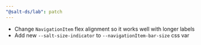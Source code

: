 ```yaml
---
"@salt-ds/lab": patch
---
```


- Change `NavigationItem` flex alignment so it works well with longer labels
- Add new `--salt-size-indicator` to `--navigationItem-bar-size` css var
